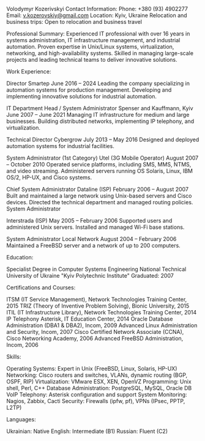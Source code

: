 Volodymyr Kozerivskyi
Contact Information: Phone: +380 (93) 4902277
Email: v.kozerovskiy@gmail.com
Location: Kyiv, Ukraine
Relocation and business trips: Open to relocation and business travel

Professional Summary: Experienced IT professional with over 16 years in systems administration, IT infrastructure management, and industrial automation. Proven expertise in Unix/Linux systems, virtualization, networking, and high-availability systems. Skilled in managing large-scale projects and leading technical teams to deliver innovative solutions.

Work Experience:

Director
Smartep
June 2016 – 2024
Leading the company specializing in automation systems for production management.
Developing and implementing innovative solutions for industrial automation.

IT Department Head / System Administrator
Spenser and Kauffmann, Kyiv
June 2007 – June 2021
Managing IT infrastructure for medium and large businesses.
Building distributed networks, implementing IP telephony, and virtualization.

Technical Director
Cybergrow
July 2013 – May 2016
Designed and deployed automation systems for industrial facilities.

System Administrator (1st Category)
Utel (3G Mobile Operator)
August 2007 – October 2010
Operated service platforms, including SMS, MMS, NTMS, and video streaming.
Administered servers running OS Solaris, Linux, IBM OS/2, HP-UX, and Cisco systems.

Chief System Administrator
Dataline (ISP)
February 2006 – August 2007
Built and maintained a large network using Unix-based servers and Cisco devices.
Directed the technical department and managed routing policies.
System Administrator

Interstrada (ISP)
May 2005 – February 2006
Supported users and administered Unix servers.
Installed and managed Wi-Fi base stations.

System Administrator
Local Network
August 2004 – February 2006
Maintained a FreeBSD server and a network of up to 200 computers.


Education:

Specialist Degree in Computer Systems Engineering
National Technical University of Ukraine "Kyiv Polytechnic Institute"
Graduated: 2007

Certifications and Courses:

ITSM (IT Service Management), Network Technologies Training Center, 2015
TRIZ (Theory of Inventive Problem Solving), Bionic University, 2015
ITIL (IT Infrastructure Library), Network Technologies Training Center, 2014
IP Telephony Asterisk, IT Education Center, 2014
Oracle Database Administration (DBA1 & DBA2), Incom, 2009
Advanced Linux Administration and Security, Incom, 2007
Cisco Certified Network Associate (CCNA), Cisco Networking Academy, 2006
Advanced FreeBSD Administration, Incom, 2006

Skills:

Operating Systems: Expert in Unix (FreeBSD, Linux, Solaris, HP-UX)
Networking: Cisco routers and switches, VLANs, dynamic routing (BGP, OSPF, RIP)
Virtualization: VMware ESX, XEN, OpenVZ
Programming: Unix shell, Perl, C++
Database Administration: PostgreSQL, MySQL, Oracle DB
VoIP Telephony: Asterisk configuration and support
System Monitoring: Nagios, Zabbix, Cacti
Security: Firewalls (ipfw, pf), VPNs (IPsec, PPTP, L2TP)

Languages:

Ukrainian: Native
English: Intermediate (B1)
Russian: Fluent (C2)



